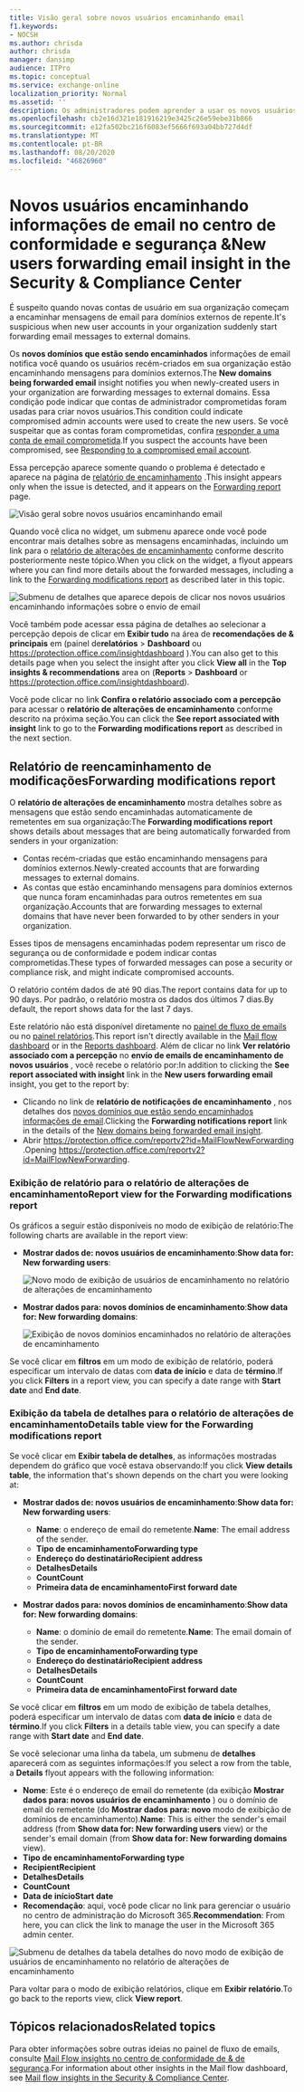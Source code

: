 ```yaml
---
title: Visão geral sobre novos usuários encaminhando email
f1.keywords:
- NOCSH
ms.author: chrisda
author: chrisda
manager: dansimp
audience: ITPro
ms.topic: conceptual
ms.service: exchange-online
localization_priority: Normal
ms.assetid: ''
description: Os administradores podem aprender a usar os novos usuários que estão encaminhando informações de email no centro de conformidade de & de segurança para investigar quando os usuários de sua organização estão encaminhando mensagens para novos domínios.
ms.openlocfilehash: cb2e16d321e181916219e3425c26e59ebe31b866
ms.sourcegitcommit: e12fa502bc216f6083ef5666f693a04bb727d4df
ms.translationtype: MT
ms.contentlocale: pt-BR
ms.lasthandoff: 08/20/2020
ms.locfileid: "46826960"
---
```

# <a name="new-users-forwarding-email-insight-in-the-security--compliance-center"></a><span data-ttu-id="0ac56-103">Novos usuários encaminhando informações de email no centro de conformidade e segurança &</span><span class="sxs-lookup"><span data-stu-id="0ac56-103">New users forwarding email insight in the Security & Compliance Center</span></span>

<span data-ttu-id="0ac56-104">É suspeito quando novas contas de usuário em sua organização começam a encaminhar mensagens de email para domínios externos de repente.</span><span class="sxs-lookup"><span data-stu-id="0ac56-104">It's suspicious when new user accounts in your organization suddenly start forwarding email messages to external domains.</span></span>

<span data-ttu-id="0ac56-105">Os **novos domínios que estão sendo encaminhados** informações de email notifica você quando os usuários recém-criados em sua organização estão encaminhando mensagens para domínios externos.</span><span class="sxs-lookup"><span data-stu-id="0ac56-105">The **New domains being forwarded email** insight notifies you when newly-created users in your organization are forwarding messages to external domains.</span></span> <span data-ttu-id="0ac56-106">Essa condição pode indicar que contas de administrador comprometidas foram usadas para criar novos usuários.</span><span class="sxs-lookup"><span data-stu-id="0ac56-106">This condition could indicate compromised admin accounts were used to create the new users.</span></span> <span data-ttu-id="0ac56-107">Se você suspeitar que as contas foram comprometidas, confira [responder a uma conta de email comprometida](https://docs.microsoft.com/microsoft-365/security/office-365-security/responding-to-a-compromised-email-account).</span><span class="sxs-lookup"><span data-stu-id="0ac56-107">If you suspect the accounts have been compromised, see [Responding to a compromised email account](https://docs.microsoft.com/microsoft-365/security/office-365-security/responding-to-a-compromised-email-account).</span></span>

<span data-ttu-id="0ac56-108">Essa percepção aparece somente quando o problema é detectado e aparece na página de [relatório de encaminhamento](view-mail-flow-reports.md#forwarding-report) .</span><span class="sxs-lookup"><span data-stu-id="0ac56-108">This insight appears only when the issue is detected, and it appears on the [Forwarding report](view-mail-flow-reports.md#forwarding-report) page.</span></span>

![Visão geral sobre novos usuários encaminhando email](../../media/mfi-new-users-forwarding-email.png)

<span data-ttu-id="0ac56-110">Quando você clica no widget, um submenu aparece onde você pode encontrar mais detalhes sobre as mensagens encaminhadas, incluindo um link para o [relatório de alterações de encaminhamento](#forwarding-modifications-report) conforme descrito posteriormente neste tópico.</span><span class="sxs-lookup"><span data-stu-id="0ac56-110">When you click on the widget, a flyout appears where you can find more details about the forwarded messages, including a link to the [Forwarding modifications report](#forwarding-modifications-report) as described later in this topic.</span></span>

![Submenu de detalhes que aparece depois de clicar nos novos usuários encaminhando informações sobre o envio de email](../../media/mfi-new-users-forwarding-email-details.png)

<span data-ttu-id="0ac56-112">Você também pode acessar essa página de detalhes ao selecionar a percepção depois de clicar em **Exibir tudo** na área de **recomendações de & principais** em (painel de**relatórios** \> **Dashboard** ou <https://protection.office.com/insightdashboard> ).</span><span class="sxs-lookup"><span data-stu-id="0ac56-112">You can also get to this details page when you select the insight after you click **View all** in the **Top insights & recommendations** area on (**Reports** \> **Dashboard** or <https://protection.office.com/insightdashboard>).</span></span>

<span data-ttu-id="0ac56-113">Você pode clicar no link **Confira o relatório associado com a percepção** para acessar o **relatório de alterações de encaminhamento** conforme descrito na próxima seção.</span><span class="sxs-lookup"><span data-stu-id="0ac56-113">You can click the **See report associated with insight** link to go to the **Forwarding modifications report** as described in the next section.</span></span>

## <a name="forwarding-modifications-report"></a><span data-ttu-id="0ac56-114">Relatório de reencaminhamento de modificações</span><span class="sxs-lookup"><span data-stu-id="0ac56-114">Forwarding modifications report</span></span>

<span data-ttu-id="0ac56-115">O **relatório de alterações de encaminhamento** mostra detalhes sobre as mensagens que estão sendo encaminhadas automaticamente de remetentes em sua organização:</span><span class="sxs-lookup"><span data-stu-id="0ac56-115">The **Forwarding modifications report** shows details about messages that are being automatically forwarded from senders in your organization:</span></span>

- <span data-ttu-id="0ac56-116">Contas recém-criadas que estão encaminhando mensagens para domínios externos.</span><span class="sxs-lookup"><span data-stu-id="0ac56-116">Newly-created accounts that are forwarding messages to external domains.</span></span>
- <span data-ttu-id="0ac56-117">As contas que estão encaminhando mensagens para domínios externos que nunca foram encaminhadas para outros remetentes em sua organização.</span><span class="sxs-lookup"><span data-stu-id="0ac56-117">Accounts that are forwarding messages to external domains that have never been forwarded to by other senders in your organization.</span></span>

<span data-ttu-id="0ac56-118">Esses tipos de mensagens encaminhadas podem representar um risco de segurança ou de conformidade e podem indicar contas comprometidas.</span><span class="sxs-lookup"><span data-stu-id="0ac56-118">These types of forwarded messages can pose a security or compliance risk, and might indicate compromised accounts.</span></span>

<span data-ttu-id="0ac56-119">O relatório contém dados de até 90 dias.</span><span class="sxs-lookup"><span data-stu-id="0ac56-119">The report contains data for up to 90 days.</span></span> <span data-ttu-id="0ac56-120">Por padrão, o relatório mostra os dados dos últimos 7 dias.</span><span class="sxs-lookup"><span data-stu-id="0ac56-120">By default, the report shows data for the last 7 days.</span></span>

<span data-ttu-id="0ac56-121">Este relatório não está disponível diretamente no [painel de fluxo de emails](mail-flow-insights-v2.md) ou no [painel relatórios](view-mail-flow-reports.md).</span><span class="sxs-lookup"><span data-stu-id="0ac56-121">This report isn't directly available in the [Mail flow dashboard](mail-flow-insights-v2.md) or in the [Reports dashboard](view-mail-flow-reports.md).</span></span> <span data-ttu-id="0ac56-122">Além de clicar no link **Ver relatório associado com a percepção** no **envio de emails de encaminhamento de novos usuários** , você recebe o relatório por:</span><span class="sxs-lookup"><span data-stu-id="0ac56-122">In addition to clicking the **See report associated with insight** link in the **New users forwarding email** insight, you get to the report by:</span></span>

- <span data-ttu-id="0ac56-123">Clicando no link de **relatório de notificações de encaminhamento** , nos detalhes dos [novos domínios que estão sendo encaminhados informações de email](mfi-new-domains-being-forwarded-email.md).</span><span class="sxs-lookup"><span data-stu-id="0ac56-123">Clicking the **Forwarding notifications report** link in the details of the [New domains being forwarded email insight](mfi-new-domains-being-forwarded-email.md).</span></span>
- <span data-ttu-id="0ac56-124">Abrir <https://protection.office.com/reportv2?id=MailFlowNewForwarding> .</span><span class="sxs-lookup"><span data-stu-id="0ac56-124">Opening <https://protection.office.com/reportv2?id=MailFlowNewForwarding>.</span></span>

### <a name="report-view-for-the-forwarding-modifications-report"></a><span data-ttu-id="0ac56-125">Exibição de relatório para o relatório de alterações de encaminhamento</span><span class="sxs-lookup"><span data-stu-id="0ac56-125">Report view for the Forwarding modifications report</span></span>

<span data-ttu-id="0ac56-126">Os gráficos a seguir estão disponíveis no modo de exibição de relatório:</span><span class="sxs-lookup"><span data-stu-id="0ac56-126">The following charts are available in the report view:</span></span>

- <span data-ttu-id="0ac56-127">**Mostrar dados de: novos usuários de encaminhamento**:</span><span class="sxs-lookup"><span data-stu-id="0ac56-127">**Show data for: New forwarding users**:</span></span>

  ![Novo modo de exibição de usuários de encaminhamento no relatório de alterações de encaminhamento](../../media/forwarding-modifications-report-new-forwarding-users.png)

- <span data-ttu-id="0ac56-129">**Mostrar dados para: novos domínios de encaminhamento**:</span><span class="sxs-lookup"><span data-stu-id="0ac56-129">**Show data for: New forwarding domains**:</span></span>

  ![Exibição de novos domínios encaminhados no relatório de alterações de encaminhamento](../../media/forwarding-modifications-report-new-forwarded-domains.png)

<span data-ttu-id="0ac56-131">Se você clicar em **filtros** em um modo de exibição de relatório, poderá especificar um intervalo de datas com **data de início** e data de **término**.</span><span class="sxs-lookup"><span data-stu-id="0ac56-131">If you click **Filters** in a report view, you can specify a date range with **Start date** and **End date**.</span></span>

### <a name="details-table-view-for-the-forwarding-modifications-report"></a><span data-ttu-id="0ac56-132">Exibição da tabela de detalhes para o relatório de alterações de encaminhamento</span><span class="sxs-lookup"><span data-stu-id="0ac56-132">Details table view for the Forwarding modifications report</span></span>

<span data-ttu-id="0ac56-133">Se você clicar em **Exibir tabela de detalhes**, as informações mostradas dependem do gráfico que você estava observando:</span><span class="sxs-lookup"><span data-stu-id="0ac56-133">If you click **View details table**, the information that's shown depends on the chart you were looking at:</span></span>

- <span data-ttu-id="0ac56-134">**Mostrar dados de: novos usuários de encaminhamento**:</span><span class="sxs-lookup"><span data-stu-id="0ac56-134">**Show data for: New forwarding users**:</span></span>

  - <span data-ttu-id="0ac56-135">**Name**: o endereço de email do remetente.</span><span class="sxs-lookup"><span data-stu-id="0ac56-135">**Name**: The email address of the sender.</span></span>
  - <span data-ttu-id="0ac56-136">**Tipo de encaminhamento**</span><span class="sxs-lookup"><span data-stu-id="0ac56-136">**Forwarding type**</span></span>
  - <span data-ttu-id="0ac56-137">**Endereço do destinatário**</span><span class="sxs-lookup"><span data-stu-id="0ac56-137">**Recipient address**</span></span>
  - <span data-ttu-id="0ac56-138">**Detalhes**</span><span class="sxs-lookup"><span data-stu-id="0ac56-138">**Details**</span></span>
  - <span data-ttu-id="0ac56-139">**Count**</span><span class="sxs-lookup"><span data-stu-id="0ac56-139">**Count**</span></span>
  - <span data-ttu-id="0ac56-140">**Primeira data de encaminhamento**</span><span class="sxs-lookup"><span data-stu-id="0ac56-140">**First forward date**</span></span>

- <span data-ttu-id="0ac56-141">**Mostrar dados para: novos domínios de encaminhamento**:</span><span class="sxs-lookup"><span data-stu-id="0ac56-141">**Show data for: New forwarding domains**:</span></span>

  - <span data-ttu-id="0ac56-142">**Name**: o domínio de email do remetente.</span><span class="sxs-lookup"><span data-stu-id="0ac56-142">**Name**: The email domain of the sender.</span></span>
  - <span data-ttu-id="0ac56-143">**Tipo de encaminhamento**</span><span class="sxs-lookup"><span data-stu-id="0ac56-143">**Forwarding type**</span></span>
  - <span data-ttu-id="0ac56-144">**Endereço do destinatário**</span><span class="sxs-lookup"><span data-stu-id="0ac56-144">**Recipient address**</span></span>
  - <span data-ttu-id="0ac56-145">**Detalhes**</span><span class="sxs-lookup"><span data-stu-id="0ac56-145">**Details**</span></span>
  - <span data-ttu-id="0ac56-146">**Count**</span><span class="sxs-lookup"><span data-stu-id="0ac56-146">**Count**</span></span>
  - <span data-ttu-id="0ac56-147">**Primeira data de encaminhamento**</span><span class="sxs-lookup"><span data-stu-id="0ac56-147">**First forward date**</span></span>

<span data-ttu-id="0ac56-148">Se você clicar em **filtros** em um modo de exibição de tabela detalhes, poderá especificar um intervalo de datas com **data de início** e data de **término**.</span><span class="sxs-lookup"><span data-stu-id="0ac56-148">If you click **Filters** in a details table view, you can specify a date range with **Start date** and **End date**.</span></span>

<span data-ttu-id="0ac56-149">Se você selecionar uma linha da tabela, um submenu de **detalhes** aparecerá com as seguintes informações:</span><span class="sxs-lookup"><span data-stu-id="0ac56-149">If you select a row from the table, a **Details** flyout appears with the following information:</span></span>

- <span data-ttu-id="0ac56-150">**Nome**: Este é o endereço de email do remetente (da exibição **Mostrar dados para: novos usuários de encaminhamento** ) ou o domínio de email do remetente (do **Mostrar dados para: novo** modo de exibição de domínios de encaminhamento).</span><span class="sxs-lookup"><span data-stu-id="0ac56-150">**Name**: This is either the sender's email address (from **Show data for: New forwarding users** view) or the sender's email domain (from **Show data for: New forwarding domains** view).</span></span>
- <span data-ttu-id="0ac56-151">**Tipo de encaminhamento**</span><span class="sxs-lookup"><span data-stu-id="0ac56-151">**Forwarding type**</span></span>
- <span data-ttu-id="0ac56-152">**Recipient**</span><span class="sxs-lookup"><span data-stu-id="0ac56-152">**Recipient**</span></span>
- <span data-ttu-id="0ac56-153">**Detalhes**</span><span class="sxs-lookup"><span data-stu-id="0ac56-153">**Details**</span></span>
- <span data-ttu-id="0ac56-154">**Count**</span><span class="sxs-lookup"><span data-stu-id="0ac56-154">**Count**</span></span>
- <span data-ttu-id="0ac56-155">**Data de início**</span><span class="sxs-lookup"><span data-stu-id="0ac56-155">**Start date**</span></span>
- <span data-ttu-id="0ac56-156">**Recomendação**: aqui, você pode clicar no link para gerenciar o usuário no centro de administração do Microsoft 365.</span><span class="sxs-lookup"><span data-stu-id="0ac56-156">**Recommendation**: From here, you can click the link to manage the user in the Microsoft 365 admin center.</span></span>

![Submenu de detalhes da tabela detalhes do novo modo de exibição de usuários de encaminhamento no relatório de alterações de encaminhamento](../../media/mfi-forwarding-modifications-report-new-forwarding-users-view-details-table-details.png)

<span data-ttu-id="0ac56-158">Para voltar para o modo de exibição relatórios, clique em **Exibir relatório**.</span><span class="sxs-lookup"><span data-stu-id="0ac56-158">To go back to the reports view, click **View report**.</span></span>

## <a name="related-topics"></a><span data-ttu-id="0ac56-159">Tópicos relacionados</span><span class="sxs-lookup"><span data-stu-id="0ac56-159">Related topics</span></span>

<span data-ttu-id="0ac56-160">Para obter informações sobre outras ideias no painel de fluxo de emails, consulte [Mail Flow insights no centro de conformidade de & de segurança](mail-flow-insights-v2.md).</span><span class="sxs-lookup"><span data-stu-id="0ac56-160">For information about other insights in the Mail flow dashboard, see [Mail flow insights in the Security & Compliance Center](mail-flow-insights-v2.md).</span></span>
